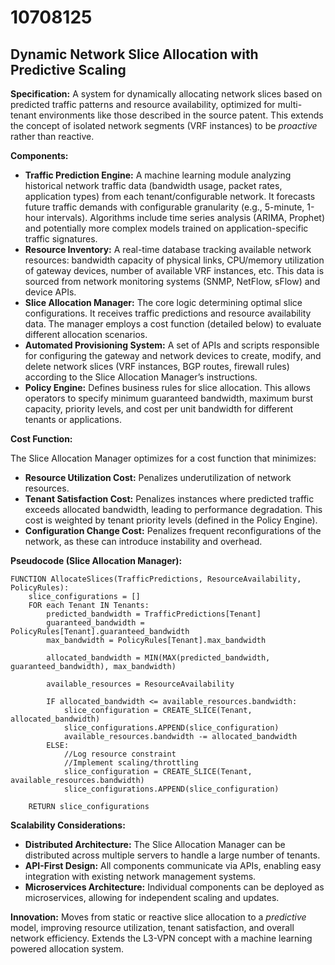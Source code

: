 # 10708125

## Dynamic Network Slice Allocation with Predictive Scaling

**Specification:** A system for dynamically allocating network slices based on predicted traffic patterns and resource availability, optimized for multi-tenant environments like those described in the source patent. This extends the concept of isolated network segments (VRF instances) to be *proactive* rather than reactive.

**Components:**

*   **Traffic Prediction Engine:** A machine learning module analyzing historical network traffic data (bandwidth usage, packet rates, application types) from each tenant/configurable network. It forecasts future traffic demands with configurable granularity (e.g., 5-minute, 1-hour intervals). Algorithms include time series analysis (ARIMA, Prophet) and potentially more complex models trained on application-specific traffic signatures.
*   **Resource Inventory:**  A real-time database tracking available network resources: bandwidth capacity of physical links, CPU/memory utilization of gateway devices, number of available VRF instances, etc. This data is sourced from network monitoring systems (SNMP, NetFlow, sFlow) and device APIs.
*   **Slice Allocation Manager:** The core logic determining optimal slice configurations. It receives traffic predictions and resource availability data. The manager employs a cost function (detailed below) to evaluate different allocation scenarios. 
*   **Automated Provisioning System:** A set of APIs and scripts responsible for configuring the gateway and network devices to create, modify, and delete network slices (VRF instances, BGP routes, firewall rules) according to the Slice Allocation Manager’s instructions.
*   **Policy Engine:** Defines business rules for slice allocation.  This allows operators to specify minimum guaranteed bandwidth, maximum burst capacity, priority levels, and cost per unit bandwidth for different tenants or applications.

**Cost Function:**

The Slice Allocation Manager optimizes for a cost function that minimizes:

*   **Resource Utilization Cost:** Penalizes underutilization of network resources.
*   **Tenant Satisfaction Cost:** Penalizes instances where predicted traffic exceeds allocated bandwidth, leading to performance degradation. This cost is weighted by tenant priority levels (defined in the Policy Engine).
*   **Configuration Change Cost:** Penalizes frequent reconfigurations of the network, as these can introduce instability and overhead.

**Pseudocode (Slice Allocation Manager):**

```
FUNCTION AllocateSlices(TrafficPredictions, ResourceAvailability, PolicyRules):
    slice_configurations = []
    FOR each Tenant IN Tenants:
        predicted_bandwidth = TrafficPredictions[Tenant]
        guaranteed_bandwidth = PolicyRules[Tenant].guaranteed_bandwidth
        max_bandwidth = PolicyRules[Tenant].max_bandwidth
        
        allocated_bandwidth = MIN(MAX(predicted_bandwidth, guaranteed_bandwidth), max_bandwidth)

        available_resources = ResourceAvailability
        
        IF allocated_bandwidth <= available_resources.bandwidth:
            slice_configuration = CREATE_SLICE(Tenant, allocated_bandwidth)
            slice_configurations.APPEND(slice_configuration)
            available_resources.bandwidth -= allocated_bandwidth
        ELSE:
            //Log resource constraint
            //Implement scaling/throttling
            slice_configuration = CREATE_SLICE(Tenant, available_resources.bandwidth)
            slice_configurations.APPEND(slice_configuration)
            
    RETURN slice_configurations
```

**Scalability Considerations:**

*   **Distributed Architecture:**  The Slice Allocation Manager can be distributed across multiple servers to handle a large number of tenants.
*   **API-First Design:** All components communicate via APIs, enabling easy integration with existing network management systems.
*   **Microservices Architecture:**  Individual components can be deployed as microservices, allowing for independent scaling and updates.

**Innovation:** Moves from static or reactive slice allocation to a *predictive* model, improving resource utilization, tenant satisfaction, and overall network efficiency. Extends the L3-VPN concept with a machine learning powered allocation system.